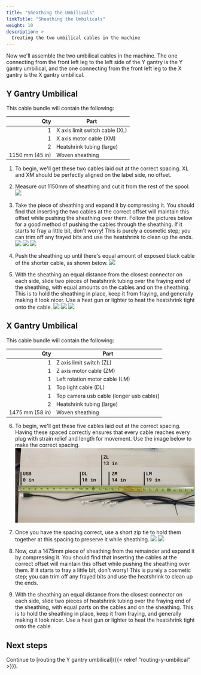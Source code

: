 ```yaml
---
title: "Sheathing the Umbilicals"
linkTitle: "Sheathing the Umbilicals"
weight: 10
description: >
  Creating the two umbilical cables in the machine
---
```


Now we'll assemble the two umbilical cables in the machine. The one connecting from the front left leg to the left side of the Y gantry is the Y gantry umbilical, and the one connecting from the front left leg to the X gantry is the X gantry umbilical.

## Y Gantry Umbilical

This cable bundle will contain the following:

|             Qty | Part                           |
|----------------:|--------------------------------|
|               1 | X axis limit switch cable (XL) |
|               1 | X axis motor cable (XM)        |
|               2 | Heatshrink tubing (large)      |
| 1150 mm (45 in) | Woven sheathing                |


1. To begin, we'll get these two cables laid out at the correct spacing. XL and XM should be perfectly aligned on the label side, no offset.

2. Measure out 1150mm of sheathing and cut it from the rest of the spool.
  ![](images/IMG_0777.JPG)

3. Take the piece of sheathing and expand it by compressing it. You should find that inserting the two cables at the correct offset will maintain this offset while pushing the sheathing over them. Follow the pictures below for a good method of pushing the cables through the sheathing. If it starts to fray a little bit, don't worry! This is purely a cosmetic step; you can trim off any frayed bits and use the heatshrink to clean up the ends.
  ![](images/IMG_0779.JPG)
  ![](images/IMG_0780.JPG)
  ![](images/IMG_0781.JPG)

4. Push the sheathing up until there's equal amount of exposed black cable of the shorter cable, as shown below.
  ![](images/IMG_0782.JPG)

5. With the sheathing an equal distance from the closest connector on each side, slide two pieces of heatshrink tubing over the fraying end of the sheathing, with equal amounts on the cables and on the sheathing. This is to hold the sheathing in place, keep it from fraying, and generally making it look nicer. Use a heat gun or lighter to heat the heatshrink tight onto the cable.
  ![](images/IMG_0787.JPG)
  ![](images/IMG_0789.JPG)
  ![](images/IMG_0790.JPG)

## X Gantry Umbilical
This cable bundle will contain the following:

|             Qty | Part                                     |
|----------------:|------------------------------------------|
|               1 | Z axis limit switch (ZL)                 |
|               1 | Z axis motor cable (ZM)                  |
|               1 | Left rotation motor cable (LM)           |
|               1 | Top light cable (DL)                     |
|               1 | Top camera usb cable (longer usb cable() |
|               2 | Heatshrink tubing (large)                |
| 1475 mm (58 in) | Woven sheathing                          |

6. To begin, we'll get these five cables laid out at the correct spacing. Having these spaced correctly ensures that every cable reaches every plug with strain relief and length for movement. Use the image below to make the correct spacing.
  ![](images/IMG_0799.JPG)

7. Once you have the spacing correct, use a short zip tie to hold them together at this spacing to preserve it while sheathing.
  ![](images/IMG_0800.JPG)
  ![](images/IMG_0802.JPG)

8. Now, cut a 1475mm piece of sheathing from the remainder and expand it by compressing it. You should find that inserting the cables at the correct offset will maintain this offset while pushing the sheathing over them. If it starts to fray a little bit, don't worry! This is purely a cosmetic step; you can trim off any frayed bits and use the heatshrink to clean up the ends.

9. With the sheathing an equal distance from the closest connector on each side, slide two pieces of heatshrink tubing over the fraying end of the sheathing, with equal parts on the cables and on the sheathing. This is to hold the sheathing in place, keep it from fraying, and generally making it look nicer. Use a heat gun or lighter to heat the heatshrink tight onto the cable.

## Next steps

Continue to [routing the Y gantry umbilical]({{< relref "routing-y-umbilical" >}}).